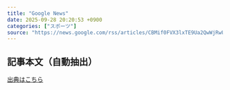 ```yaml
---
title: "Google News"
date: 2025-09-28 20:20:53 +0900
categories: ["スポーツ"]
source: "https://news.google.com/rss/articles/CBMif0FVX3lxTE9Ua2QwWjRwUVNCbmY2NjRjUUhSRVpES3F1OERUbjA5cFlQaUNFZ1hDRVV5UkFjVzNYNzBGbE5la2U2MXExY0dKczg0aURUR3F1dGdWWEV3S09BaGcyazd2c3JRTDN5SHJFZ1lhdTB0dGN1OUNZQXZIN01QY2J2bmM?oc=5"
---
```


## 記事本文（自動抽出）
<body class="y0K44d EA71Tc" id="readabilityBody"></body>

[出典はこちら](https://news.google.com/rss/articles/CBMif0FVX3lxTE9Ua2QwWjRwUVNCbmY2NjRjUUhSRVpES3F1OERUbjA5cFlQaUNFZ1hDRVV5UkFjVzNYNzBGbE5la2U2MXExY0dKczg0aURUR3F1dGdWWEV3S09BaGcyazd2c3JRTDN5SHJFZ1lhdTB0dGN1OUNZQXZIN01QY2J2bmM?oc=5)
